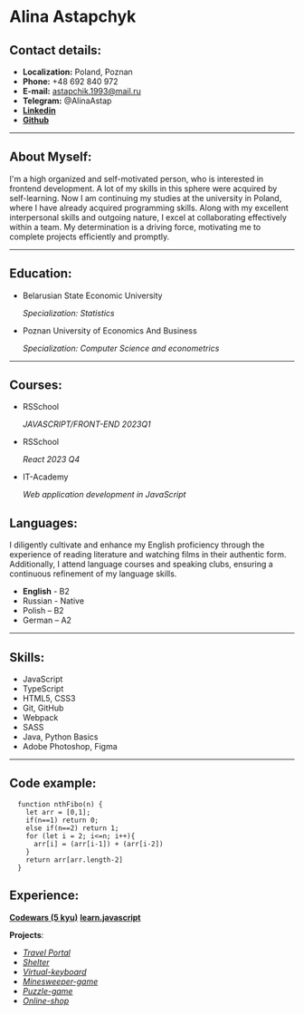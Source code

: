 # **Alina Astapchyk**

## **Contact details:**
-  **Localization:** Poland, Poznan
- **Phone:**  +48 692 840 972
- **E-mail:** astapchik.1993@mail.ru
- **Telegram:** @AlinaAstap
- [**Linkedin**](https://www.linkedin.com/in/alina-astapchyk-a72909146/)
- [**Github**](https://github.com/astap4)

-----

## **About Myself:**
I'm a high organized and self-motivated person, who is interested in frontend development. A lot of my skills in this sphere were acquired by self-learning. Now I am continuing my studies at the university in Poland, where I have already acquired programming skills. Along with my excellent interpersonal skills and outgoing nature, I excel at collaborating effectively within a team. My determination is a driving force, motivating me to complete projects efficiently and promptly.

----
##  **Education:**
- Belarusian State Economic University

   *Specialization: Statistics*

- Poznan University of Economics And Business
  
  *Specialization: Computer Science and econometrics*
----

##  **Courses:**
- RSSchool

   *JAVASCRIPT/FRONT-END 2023Q1*

- RSSchool

   *React 2023 Q4*

- IT-Academy
  
  *Web application development in JavaScript*
## **Languages:**

I diligently cultivate and enhance my English proficiency through the experience of reading literature and watching films in their authentic form. Additionally, I attend language courses and speaking clubs, ensuring a continuous refinement of my language skills.

- **English** - B2
- Russian - Native
- Polish – B2
- German – A2

___

## **Skills:**

- JavaScript
- TypeScript
- HTML5, CSS3
- Git, GitHub
- Webpack
- SASS
- Java, Python Basics 
- Adobe Photoshop, Figma

----

## **Code example:**
      function nthFibo(n) {
        let arr = [0,1];
        if(n==1) return 0;
        else if(n==2) return 1;
        for (let i = 2; i<=n; i++){
          arr[i] = (arr[i-1]) + (arr[i-2])
        }
        return arr[arr.length-2]
      }

## **Experience:**
[**Codewars (5 kyu)**](https://www.codewars.com/users/rsschool_ef7701481414650e)
[**learn.javascript**](https://learn.javascript.ru/)

**Projects**:

- [*Travel Portal*](https://rolling-scopes-school.github.io/astap4-JSFEPRESCHOOL2022Q2/Travel/)
- [*Shelter*](https://rolling-scopes-school.github.io/astap4-JSFE2023Q1/Shelter/)
- [*Virtual-keyboard*](https://astap4.github.io/virtual-keyboard/)
- [*Minesweeper-game*](https://astap4-minesweeper.netlify.app/#Game)
- [*Puzzle-game*](https://rolling-scopes-school.github.io/astap4-JSFE2022Q3/puzzle/)
- [*Online-shop*](https://astap4-siarheiliavontsyeu-onlinestore.netlify.app/#main)
